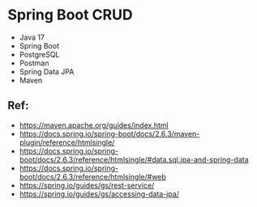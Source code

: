 # **Spring Boot CRUD**

* Java 17
* Spring Boot
* PostgreSQL
* Postman
* Spring Data JPA
* Maven

## Ref:
* https://maven.apache.org/guides/index.html
* https://docs.spring.io/spring-boot/docs/2.6.3/maven-plugin/reference/htmlsingle/
* https://docs.spring.io/spring-boot/docs/2.6.3/reference/htmlsingle/#data.sql.jpa-and-spring-data
* https://docs.spring.io/spring-boot/docs/2.6.3/reference/htmlsingle/#web
* https://spring.io/guides/gs/rest-service/
* https://spring.io/guides/gs/accessing-data-jpa/
